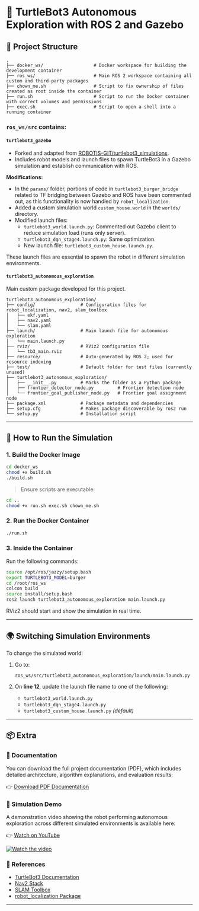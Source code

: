 # 🧭 TurtleBot3 Autonomous Exploration with ROS 2 and Gazebo

## 📁 Project Structure

```
.
├── docker_ws/                   # Docker workspace for building the development container
├── ros_ws/                      # Main ROS 2 workspace containing all custom and third-party packages
├── chown_me.sh                  # Script to fix ownership of files created as root inside the container
├── run.sh                       # Script to run the Docker container with correct volumes and permissions
├── exec.sh                      # Script to open a shell into a running container
```

### `ros_ws/src` contains:

#### `turtlebot3_gazebo`
- Forked and adapted from [ROBOTIS-GIT/turtlebot3_simulations](https://github.com/ROBOTIS-GIT/turtlebot3_simulations).
- Includes robot models and launch files to spawn TurtleBot3 in a Gazebo simulation and establish communication with ROS.

**Modifications:**
- In the `params/` folder, portions of code in `turtlebot3_burger_bridge` related to TF bridging between Gazebo and ROS have been commented out, as this functionality is now handled by `robot_localization`.
- Added a custom simulation world `custom_house.world` in the `worlds/` directory.
- Modified launch files:
  - `turtlebot3_world.launch.py`: Commented out Gazebo client to reduce simulation load (runs only server).
  - `turtlebot3_dqn_stage4.launch.py`: Same optimization.
  - New launch file: `turtlebot3_custom_house.launch.py`.
  
These launch files are essential to spawn the robot in different simulation environments.

#### `turtlebot3_autonomous_exploration`
Main custom package developed for this project.

```
turtlebot3_autonomous_exploration/
├── config/                 # Configuration files for robot_localization, nav2, slam_toolbox
│   ├── ekf.yaml
│   ├── nav2.yaml
│   └── slam.yaml
├── launch/                 # Main launch file for autonomous exploration
│   └── main.launch.py
├── rviz/                   # RViz2 configuration file
│   └── tb3_main.rviz
├── resource/               # Auto-generated by ROS 2; used for resource indexing
├── test/                   # Default folder for test files (currently unused)
├── turtlebot3_autonomous_exploration/
│   ├── __init__.py         # Marks the folder as a Python package
│   ├── frontier_detector_node.py         # Frontier detection node
│   └── frontier_goal_publisher_node.py   # Frontier goal assignment node
├── package.xml             # Package metadata and dependencies
├── setup.cfg               # Makes package discoverable by ros2 run
└── setup.py                # Installation script
```

---

## 🚀 How to Run the Simulation

### 1. **Build the Docker Image**

```bash
cd docker_ws
chmod +x build.sh
./build.sh
```

> Ensure scripts are executable:
```bash
cd ..
chmod +x run.sh exec.sh chown_me.sh
```

### 2. **Run the Docker Container**

```bash
./run.sh
```

### 3. **Inside the Container**

Run the following commands:

```bash
source /opt/ros/jazzy/setup.bash
export TURTLEBOT3_MODEL=burger
cd /root/ros_ws
colcon build
source install/setup.bash
ros2 launch turtlebot3_autonomous_exploration main.launch.py
```

RViz2 should start and show the simulation in real time.

---

## 🌍 Switching Simulation Environments

To change the simulated world:

1. Go to:
   ```
   ros_ws/src/turtlebot3_autonomous_exploration/launch/main.launch.py
   ```
2. On **line 12**, update the launch file name to one of the following:

   - `turtlebot3_world.launch.py`
   - `turtlebot3_dqn_stage4.launch.py`
   - `turtlebot3_custom_house.launch.py` *(default)*

---

## 📦 Extra

### 📘 Documentation
You can download the full project documentation (PDF), which includes detailed architecture, algorithm explanations, and evaluation results:

👉 [Download PDF Documentation](https://drive.google.com/file/d/1F-WNgeTULFckyANYI3nwbSxdwaiNglk-/view?usp=share_link)

### 🎥 Simulation Demo
A demonstration video showing the robot performing autonomous exploration across different simulated environments is available here:

👉 [Watch on YouTube](https://youtu.be/YOUR_VIDEO_ID)

[![Watch the video](https://img.youtube.com/vi/YOUR_VIDEO_ID/0.jpg)](https://youtu.be/YOUR_VIDEO_ID)

### 🔗 References
- [TurtleBot3 Documentation](https://emanual.robotis.com/docs/en/platform/turtlebot3/overview/)
- [Nav2 Stack](https://navigation.ros.org/)
- [SLAM Toolbox](https://github.com/SteveMacenski/slam_toolbox)
- [robot_localization Package](http://docs.ros.org/en/noetic/api/robot_localization/html/index.html)

---

